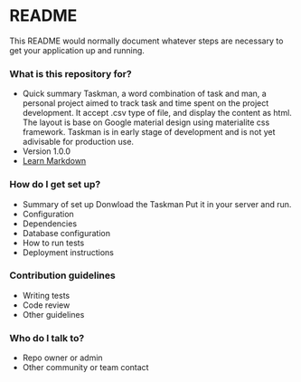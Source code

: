 # README #

This README would normally document whatever steps are necessary to get your application up and running.

### What is this repository for? ###

* Quick summary
    Taskman, a word combination of task and man, a personal project aimed to track task and time spent on the project development. It accept .csv type of file, and display the content as html. The layout is base on Google material design using materialite css framework. Taskman is in early stage of development and is not yet adivisable for production use.
* Version
    1.0.0
* [Learn Markdown](https://bitbucket.org/tutorials/markdowndemo)

### How do I get set up? ###

* Summary of set up
    Donwload the Taskman
    Put it in your server and run.
* Configuration
* Dependencies
* Database configuration
* How to run tests
* Deployment instructions

### Contribution guidelines ###

* Writing tests
* Code review
* Other guidelines

### Who do I talk to? ###

* Repo owner or admin
* Other community or team contact
